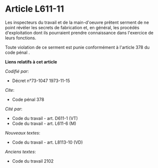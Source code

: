 # Article L611-11

Les inspecteurs du travail et de la main-d'oeuvre prêtent serment de ne point révéler les secrets de fabrication et, en
général, les procédés d'exploitation dont ils pourraient prendre connaissance dans l'exercice de leurs fonctions.

Toute violation de ce serment est punie conformément à l'article 378 du code pénal .

**Liens relatifs à cet article**

_Codifié par_:

  - Décret n°73-1047 1973-11-15

_Cite_:

  - Code pénal 378

_Cité par_:

  - Code du travail - art. D611-1 (VT)
  - Code du travail - art. L611-6 (M)

_Nouveaux textes_:

  - Code du travail - art. L8113-10 (VD)

_Anciens textes_:

  - Code du travail 2102
